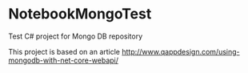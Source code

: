 # NotebookMongoTest
Test C# project for Mongo DB repository

This project is based on an article http://www.qappdesign.com/using-mongodb-with-net-core-webapi/
